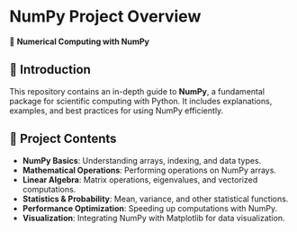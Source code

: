 # **NumPy Project Overview**  
🚀 **Numerical Computing with NumPy**  

## **📌 Introduction**  
This repository contains an in-depth guide to **NumPy**, a fundamental package for scientific computing with Python. It includes explanations, examples, and best practices for using NumPy efficiently.

## **📂 Project Contents**  
- **NumPy Basics**: Understanding arrays, indexing, and data types.
- **Mathematical Operations**: Performing operations on NumPy arrays.
- **Linear Algebra**: Matrix operations, eigenvalues, and vectorized computations.
- **Statistics & Probability**: Mean, variance, and other statistical functions.
- **Performance Optimization**: Speeding up computations with NumPy.
- **Visualization**: Integrating NumPy with Matplotlib for data visualization.
